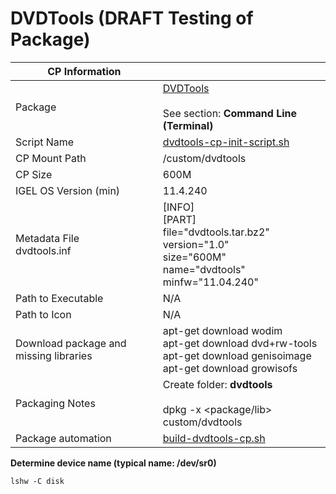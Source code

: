# DVDTools (DRAFT Testing of Package)

|  CP Information |            |
|--------------------|------------|
| Package | [DVDTools ](https://help.ubuntu.com/community/CdDvd/Burning) <br /><br /> See section: **Command Line (Terminal)**
| Script Name | [dvdtools-cp-init-script.sh](dvdtools-cp-init-script.sh) |
| CP Mount Path | /custom/dvdtools |
| CP Size | 600M |
| IGEL OS Version (min) | 11.4.240 |
| Metadata File <br /> dvdtools.inf | [INFO] <br /> [PART] <br /> file="dvdtools.tar.bz2" <br /> version="1.0" <br /> size="600M" <br /> name="dvdtools" <br /> minfw="11.04.240" |
| Path to Executable | N/A |
| Path to Icon | N/A |
| Download package and missing libraries | apt-get download wodim <br /> apt-get download dvd+rw-tools <br /> apt-get download genisoimage <br /> apt-get download growisofs |
| Packaging Notes | Create folder: **dvdtools** <br /><br /> dpkg -x <package/lib> custom/dvdtools |
| Package automation | [build-dvdtools-cp.sh](build-dvdtools-cp.sh) |

**Determine device name (typical name: /dev/sr0)**

```{lshw -C disk}
lshw -C disk
   ```
